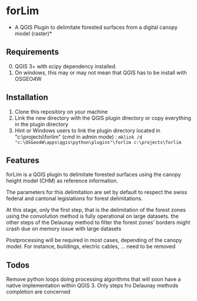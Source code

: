 # forLim
* A QGIS Plugin to delimitate forested surfaces from a digital canopy model (raster)*

## Requirements
0. QGIS 3+ with scipy dependency installed.
1. On windows, this may or may not mean that QGIS has to be install with OSGEO4W

## Installation

1. Clone this repository on your machine
2. Link the new directory with the QGIS plugin directory or copy everything in the plugin directory
3. Hint or Windows users to link the plugin directory located in "c:\projects\forlim" (cmd in admin mode) : ```mklink /d "c:\OSGeo4W\apps\qgis\python\plugins"\forlim c:\projects\forlim```

## Features

forLim is a QGIS plugin to delimitate forested surfaces using the canopy height model (CHM) as reference information.

The parameters for this delimitation are set by default to respect the swiss federal and cantonal legislations for forest delimitations.

At this stage, only the first step, that is the delimitation of the forest zones using the convolution method is fully operational on large datasets.
the other steps of the Delaunay method to filter the forest zones' borders might crash due on memory issue with large datasets

Postprocessing will be required in most cases, depending of the canopy model. For instance, buildings, electric cables, ... need to be removed

## Todos

Remove python loops doing processing algorithms that will soon have a native implementation within QGIS 3. Only steps fro Delaunay methods completion are concerned
